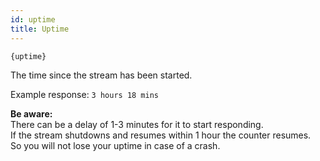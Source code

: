 ```yaml
---
id: uptime
title: Uptime
---
```


`{uptime}`

The time since the stream has been started.

Example response: `3 hours 18 mins`

**Be aware:**  
There can be a delay of 1-3 minutes for it to start responding.  
If the stream shutdowns and resumes within 1 hour the counter resumes.  
So you will not lose your uptime in case of a crash. 